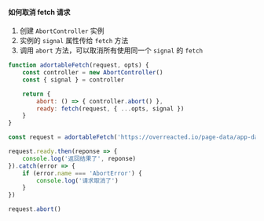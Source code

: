 #### 如何取消 fetch 请求
1. 创建 `AbortController` 实例
2. 实例的 `signal` 属性传给 `fetch` 方法
3. 调用 `abort` 方法，可以取消所有使用同一个 `signal` 的 `fetch` 


```javascript
function adortableFetch(request, opts) {
    const controller = new AbortController()
    const { signal } = controller

    return {
        abort: () => { controller.abort() },
        ready: fetch(request, { ...opts, signal })
    }
}

const request = adortableFetch('https://overreacted.io/page-data/app-data.json')

request.ready.then(reponse => {
    console.log('返回结果了', reponse)
}).catch(error => {
    if (error.name === 'AbortError') {
        console.log('请求取消了')
    }
})

request.abort()
```

